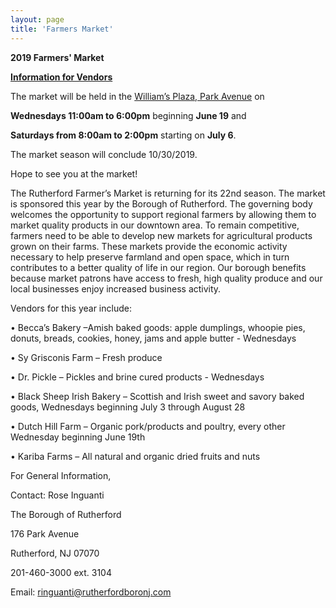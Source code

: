 ```yaml
---
layout: page
title: 'Farmers Market'
---
```


**2019 Farmers' Market**          

**[Information for Vendors](./vendor-info/)**

The market will be held in the [William’s Plaza, Park Avenue](https://www.google.com/maps/place/Williams+Plaza,+Rutherford,+NJ+07070/@40.8271096,-74.1058149,17z/data=!3m1!4b1!4m5!3m4!1s0x89c2f8be86aab01b:0x4d209f0d72ed5216!8m2!3d40.8271096!4d-74.1036209) on 

**Wednesdays 11:00am to 6:00pm** beginning **June 19** and 

**Saturdays from 8:00am to 2:00pm** starting on **July 6**. 

The market season will conclude 10/30/2019.
 
 
Hope to see you at the market!

The Rutherford Farmer’s Market is returning for its 22nd season. The market is sponsored this year by the Borough of Rutherford. The governing body welcomes the opportunity to support regional farmers by allowing them to market quality products in our downtown area.  To remain competitive, farmers need to be able to develop new markets for agricultural products grown on their farms. These markets provide the economic activity necessary to help preserve farmland and open space, which in turn contributes to a better quality of life in our region.  Our borough benefits because market patrons have access to fresh, high quality produce and our local businesses enjoy increased business activity.

Vendors for this year include:

• Becca’s Bakery –Amish baked goods: apple dumplings, whoopie pies, donuts,
breads, cookies, honey, jams and apple butter - Wednesdays

• Sy Grisconis Farm – Fresh produce

• Dr. Pickle – Pickles and brine cured products - Wednesdays

• Black Sheep Irish Bakery – Scottish and Irish sweet and savory baked goods,
Wednesdays beginning July 3 through August 28

• Dutch Hill Farm – Organic pork/products and poultry, every other Wednesday
beginning June 19th  

• Kariba Farms – All natural and organic dried fruits and nuts


For General Information,

Contact: Rose Inguanti

The Borough of Rutherford

176 Park Avenue

Rutherford, NJ 07070

201-460-3000 ext. 3104   

Email: ringuanti@rutherfordboronj.com
